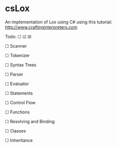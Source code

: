 # csLox
An implementation of Lox using C# using this tutorial: http://www.craftinginterpreters.com

Todo: ☐ ☑ ☒

☐ Scanner

☐ Tokenizer

☐ Syntax Trees

☐ Parser

☐ Evaluator

☐ Statements

☐ Control Flow

☐ Functions

☐ Resolving and Binding

☐ Classes

☐ Inheritance
